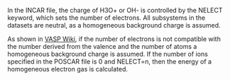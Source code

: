 In the INCAR file, the charge of H3O+ or OH- is controlled by the NELECT keyword, which sets the number of electrons. All subsystems in the datasets are neutral, as a homogeneous background charge is assumed.

As shown in [VASP Wiki](https://www.vasp.at/wiki/index.php/NELECT), if the number of electrons is not compatible with the number derived from the valence and the number of atoms a homogeneous background charge is assumed. If the number of ions specified in the POSCAR file is 0 and NELECT=n, then the energy of a homogeneous electron gas is calculated.
